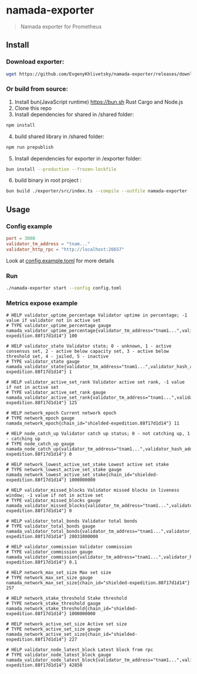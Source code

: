 # namada-exporter
> Namada exporter for Prometheus

## Install

### Download exporter:
```bash 
wget https://github.com/EvgenyKhlivetsky/namada-exporter/releases/download/v0.1.0/namada-exporter-linux-x86_64
```
### Or build from source:
1. Install bun(JavaScript runtime) https://bun.sh Rust Cargo and Node.js
2. Clone this repo
3. Install dependencies for shared in /shared folder:
```bash
npm install
```
4. build shared library in /shared folder:
```bash
npm run prepublish
```
5. Install dependencies for exporter in /exporter folder:
```bash
bun install --production --frozen-lockfile
```
6. build binary in root project :
```bash
bun build ./exporter/src/index.ts --compile --outfile namada-exporter  
```
## Usage
### Config example
```toml
port = 3000
validator_tm_address = "tnam..."
validator_http_rpc = "http://localhost:26657"
```
Look at [config.example.toml](config.example.toml) for more details
### Run
```bash
./namada-exporter start --config config.toml
```
### Metrics expose example
```
# HELP validator_uptime_percentage Validator uptime in percentage; -1 value if validator not in active set
# TYPE validator_uptime_percentage gauge
namada_validator_uptime_percentage{validator_tm_address="tnam1...",validator_hash_address="AF1...",chain_id="shielded-expedition.88f17d1d14"} 100

# HELP validator_state Validator state; 0 - unknown, 1 - active consensus set, 2 - active below capacity set, 3 - active below threshold set, 4 - jailed, 5 - inactive
# TYPE validator_state gauge
namada_validator_state{validator_tm_address="tnam1...",validator_hash_address="AF1...",chain_id="shielded-expedition.88f17d1d14"} 1

# HELP validator_active_set_rank Validator active set rank, -1 value if not in active set
# TYPE validator_active_set_rank gauge
namada_validator_active_set_rank{validator_tm_address="tnam1...",validator_hash_address="AF1...",chain_id="shielded-expedition.88f17d1d14"} 125

# HELP network_epoch Current network epoch
# TYPE network_epoch gauge
namada_network_epoch{chain_id="shielded-expedition.88f17d1d14"} 11

# HELP node_catch_up Validator catch up status; 0 - not catching up, 1 - catching up
# TYPE node_catch_up gauge
namada_node_catch_up{validator_tm_address="tnam1...",validator_hash_address="AF1...",chain_id="shielded-expedition.88f17d1d14"} 0

# HELP network_lowest_active_set_stake Lowest active set stake
# TYPE network_lowest_active_set_stake gauge
namada_network_lowest_active_set_stake{chain_id="shielded-expedition.88f17d1d14"} 1000000000

# HELP validator_missed_blocks Validator missed blocks in liveness window; -1 value if not in active set
# TYPE validator_missed_blocks gauge
namada_validator_missed_blocks{validator_tm_address="tnam1...",validator_hash_address="AF1...",chain_id="shielded-expedition.88f17d1d14"} 0

# HELP validator_total_bonds Validator total bonds
# TYPE validator_total_bonds gauge
namada_validator_total_bonds{validator_tm_address="tnam1...",validator_hash_address="AF1...",chain_id="shielded-expedition.88f17d1d14"} 20031000000

# HELP validator_commission Validator commission
# TYPE validator_commission gauge
namada_validator_commission{validator_tm_address="tnam1...",validator_hash_address="AF1...",chain_id="shielded-expedition.88f17d1d14"} 0.1

# HELP network_max_set_size Max set size
# TYPE network_max_set_size gauge
namada_network_max_set_size{chain_id="shielded-expedition.88f17d1d14"} 257

# HELP network_stake_threshold Stake threshold
# TYPE network_stake_threshold gauge
namada_network_stake_threshold{chain_id="shielded-expedition.88f17d1d14"} 1000000000

# HELP network_active_set_size Active set size
# TYPE network_active_set_size gauge
namada_network_active_set_size{chain_id="shielded-expedition.88f17d1d14"} 227

# HELP validator_node_latest_block Latest block from rpc
# TYPE validator_node_latest_block gauge
namada_validator_node_latest_block{validator_tm_address="tnam1...",validator_hash_address="AF1...",chain_id="shielded-expedition.88f17d1d14"} 42850
```
